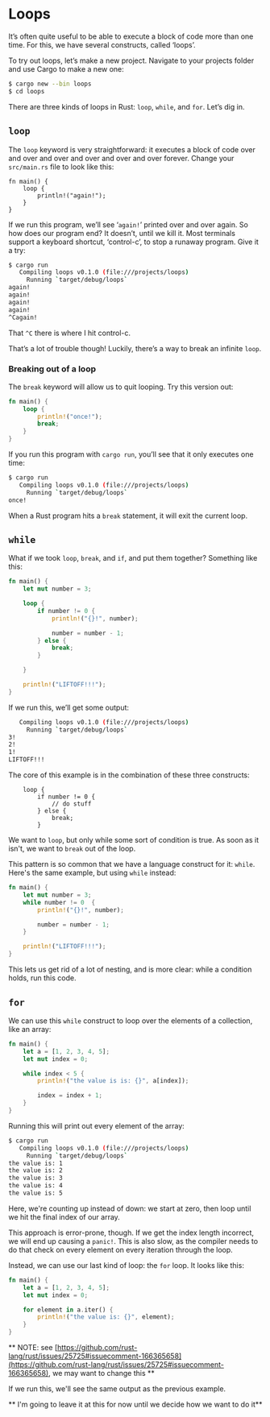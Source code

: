 # Loops

It’s often quite useful to be able to execute a block of code more than one
time. For this, we have several constructs, called ‘loops’.

To try out loops, let’s make a new project. Navigate to your projects folder
and use Cargo to make a new one:

```bash
$ cargo new --bin loops
$ cd loops
```

There are three kinds of loops in Rust: `loop`, `while`, and `for`. Let’s dig
in.

## `loop`

The `loop` keyword is very straightforward: it executes a block of code over
and over and over and over and over and over forever. Change your `src/main.rs`
file to look like this:

```rust,ignore
fn main() {
    loop {
        println!("again!");
    }
}
```

If we run this program, we’ll see ‘`again!`’ printed over and over again. So
how does our program end? It doesn’t, until we kill it. Most terminals support
a keyboard shortcut, ‘control-c’, to stop a runaway program. Give it a try:

```bash
$ cargo run
   Compiling loops v0.1.0 (file:///projects/loops)
     Running `target/debug/loops`
again!
again!
again!
again!
^Cagain!
```

That `^C` there is where I hit control-c.

That’s a lot of trouble though! Luckily, there’s a way to break an infinite `loop`.

### Breaking out of a loop

The `break` keyword will allow us to quit looping. Try this version out:

```rust
fn main() {
    loop {
        println!("once!");
        break;
    }
}
```

If you run this program with `cargo run`, you’ll see that it only executes one
time:

```bash
$ cargo run
   Compiling loops v0.1.0 (file:///projects/loops)
     Running `target/debug/loops`
once!
```

When a Rust program hits a `break` statement, it will exit the current loop.

## `while`

What if we took `loop`, `break`, and `if`, and put them together? Something
like this:

```rust
fn main() {
    let mut number = 3;

    loop {
        if number != 0 {
            println!("{}!", number);

            number = number - 1;
        } else {
            break;
        }

    }

    println!("LIFTOFF!!!");
}
```

If we run this, we’ll get some output:

```bash
   Compiling loops v0.1.0 (file:///projects/loops)
     Running `target/debug/loops`
3!
2!
1!
LIFTOFF!!!
```

The core of this example is in the combination of these three constructs:

```rust,ignore
    loop {
        if number != 0 {
            // do stuff
        } else {
            break;
        }
```

We want to `loop`, but only while some sort of condition is true. As soon as it
isn't, we want to `break` out of the loop.

This pattern is so common that we have a language construct for it: `while`.
Here's the same example, but using `while` instead:

```rust
fn main() {
    let mut number = 3;
    while number != 0  {
        println!("{}!", number);

        number = number - 1;
    }

    println!("LIFTOFF!!!");
}
```

This lets us get rid of a lot of nesting, and is more clear: while a condition holds,
run this code.

## `for`

We can use this `while` construct to loop over the elements of a collection, like an
array:

```rust
fn main() {
    let a = [1, 2, 3, 4, 5];
    let mut index = 0;

    while index < 5 {
        println!("the value is is: {}", a[index]);

        index = index + 1;
    }
}
```

Running this will print out every element of the array:

```bash
$ cargo run
   Compiling loops v0.1.0 (file:///projects/loops)
     Running `target/debug/loops`
the value is: 1
the value is: 2
the value is: 3
the value is: 4
the value is: 5
```

Here, we're counting up instead of down: we start at zero, then loop until we
hit the final index of our array.

This approach is error-prone, though. If we get the index length incorrect, we
will end up causing a `panic!`. This is also slow, as the compiler needs to do
that check on every element on every iteration through the loop.

Instead, we can use our last kind of loop: the `for` loop. It looks like this:

```rust
fn main() {
    let a = [1, 2, 3, 4, 5];
    let mut index = 0;

    for element in a.iter() {
        println!("the value is: {}", element);
    }
}
```

** NOTE: see [https://github.com/rust-lang/rust/issues/25725#issuecomment-166365658](https://github.com/rust-lang/rust/issues/25725#issuecomment-166365658), we may want to change this **

If we run this, we'll see the same output as the previous example.

** I'm going to leave it at this for now until we decide how we want to do it**
